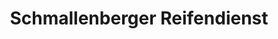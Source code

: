 ---
title: "Schmallenberger Reifendienst"
url: /schmallenberg/schmallenberger-reifendienst/
shop: Autoteile
---